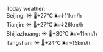 Today weather:  
Beijing: ☀️   🌡️+27°C 🌬️↓11km/h  
Tianjin: ☀️   🌡️+27°C 🌬️↓26km/h  
Shijiazhuang: ☀️   🌡️+30°C 🌬️↘11km/h  
Tangshan: ☀️   🌡️+24°C 🌬️↘15km/h  
